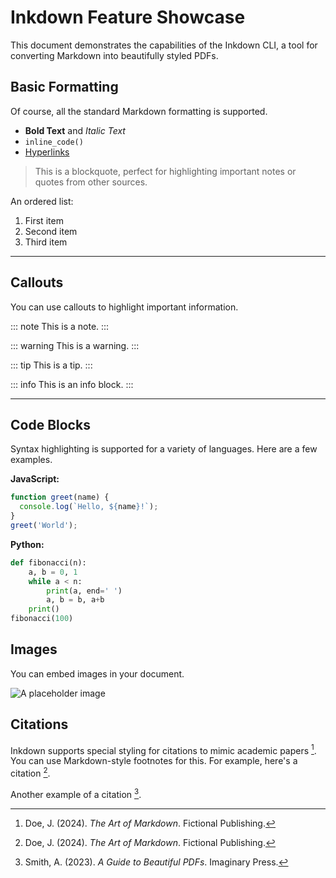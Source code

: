 # Inkdown Feature Showcase

This document demonstrates the capabilities of the Inkdown CLI, a tool for converting Markdown into beautifully styled PDFs.

## Basic Formatting

Of course, all the standard Markdown formatting is supported.

- **Bold Text** and *Italic Text*
- `inline_code()`
- [Hyperlinks](https://github.com/TimeOfMaster/inkdown)

> This is a blockquote, perfect for highlighting important notes or quotes from other sources.

An ordered list:

1.  First item
2.  Second item
3.  Third item

---

## Callouts

You can use callouts to highlight important information.

::: note
This is a note.
:::

::: warning
This is a warning.
:::

::: tip
This is a tip.
:::

::: info
This is an info block.
:::

---

## Code Blocks

Syntax highlighting is supported for a variety of languages. Here are a few examples.

**JavaScript:**
```javascript
function greet(name) {
  console.log(`Hello, ${name}!`);
}
greet('World');
```

**Python:**
```python
def fibonacci(n):
    a, b = 0, 1
    while a < n:
        print(a, end=' ')
        a, b = b, a+b
    print()
fibonacci(100)
```

## Images

You can embed images in your document.

![A placeholder image](https://placehold.co/600x200.png "Placeholder Image")

## Citations

Inkdown supports special styling for citations to mimic academic papers [^citation1]. You can use Markdown-style footnotes for this. For example, here's a citation [^citation1].

Another example of a citation [^citation2].

[^citation1]: Doe, J. (2024). *The Art of Markdown*. Fictional Publishing.
[^citation2]: Smith, A. (2023). *A Guide to Beautiful PDFs*. Imaginary Press.
